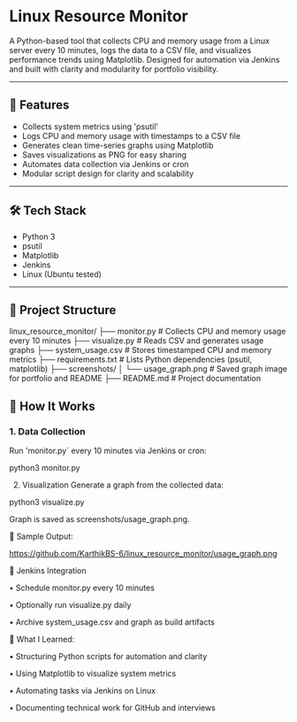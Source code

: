 # Linux Resource Monitor

A Python-based tool that collects CPU and memory usage from a Linux server every 10 minutes, logs the data to a CSV file, and visualizes performance trends using Matplotlib. Designed for automation via Jenkins and built with clarity and modularity for portfolio visibility.

---

## 🔧 Features

- Collects system metrics using 'psutil'
- Logs CPU and memory usage with timestamps to a CSV file
- Generates clean time-series graphs using Matplotlib
- Saves visualizations as PNG for easy sharing
- Automates data collection via Jenkins or cron
- Modular script design for clarity and scalability

---

## 🛠️ Tech Stack

- Python 3  
- psutil  
- Matplotlib  
- Jenkins   
- Linux (Ubuntu tested)

---

## 📂 Project Structure

linux_resource_monitor/
├── monitor.py             # Collects CPU and memory usage every 10 minutes
├── visualize.py           # Reads CSV and generates usage graphs
├── system_usage.csv       # Stores timestamped CPU and memory metrics
├── requirements.txt       # Lists Python dependencies (psutil, matplotlib)
├── screenshots/
│   └── usage_graph.png    # Saved graph image for portfolio and README
├── README.md              # Project documentation

## 🚀 How It Works

### 1. **Data Collection**
Run 'monitor.py` every 10 minutes via Jenkins or cron:

python3 monitor.py


2. Visualization
Generate a graph from the collected data:

python3 visualize.py

Graph is saved as screenshots/usage_graph.png.

📸 Sample Output:

https://github.com/KarthikBS-6/linux_resource_monitor/usage_graph.png

🔁 Jenkins Integration

• 	Schedule monitor.py every 10 minutes

• 	Optionally run visualize.py daily

• 	Archive system_usage.csv and graph as build artifacts


🧠 What I Learned:

• 	Structuring Python scripts for automation and clarity

• 	Using Matplotlib to visualize system metrics

• 	Automating tasks via Jenkins on Linux

• 	Documenting technical work for GitHub and interviews



